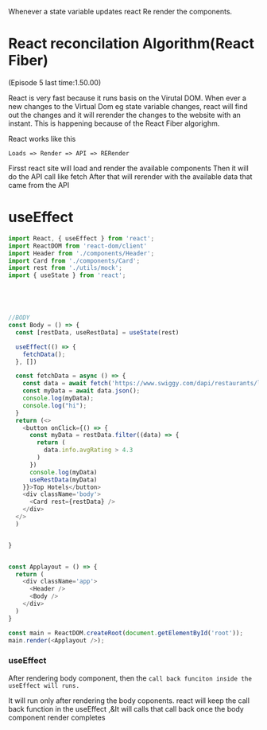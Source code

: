 Whenever a state variable updates react Re render the components.


# React reconcilation Algorithm(React Fiber)

(Episode 5 last time:1.50.00)


React is very fast because it runs basis on the Virutal DOM.
When ever a new changes to the Virtual Dom eg state variable changes, react will find out the changes and it will  rerender the changes to the website with an instant.
This is happening because of the React Fiber algorighm.


React works like this

`Loads => Render => API => RERender`


Firsst react site will load and render the available components 
Then it will do the API call like fetch 
After that will rerender with the available data that came from the API




# useEffect

```javascript
import React, { useEffect } from 'react';
import ReactDOM from 'react-dom/client'
import Header from './components/Header';
import Card from './components/Card';
import rest from './utils/mock';
import { useState } from 'react';





//BODY
const Body = () => {
  const [restData, useRestData] = useState(rest)

  useEffect(() => {
    fetchData();
  }, [])

  const fetchData = async () => {
    const data = await fetch('https://www.swiggy.com/dapi/restaurants/list/v5?lat=9.91850&lng=76.25580&is-seo-homepage-enabled=true&page_type=DESKTOP_WEB_LISTING');
    const myData = await data.json();
    console.log(myData);
    console.log("hi");
  }
  return (<>
    <button onClick={() => {
      const myData = restData.filter((data) => {
        return (
          data.info.avgRating > 4.3
        )
      })
      console.log(myData)
      useRestData(myData)
    }}>Top Hotels</button>
    <div className='body'>
      <Card rest={restData} />
    </div>
  </>
  )


}


const Applayout = () => {
  return (
    <div className='app'>
      <Header />
      <Body />
    </div>
  )
}

const main = ReactDOM.createRoot(document.getElementById('root'));
main.render(<Applayout />);


```
### useEffect
After rendering body component,
then the `call back funciton inside the useEffect will runs.`

It will run only after rendering the body coponents.
react will keep the call back function in the useEffect ,&It will calls that call back once the body component render completes